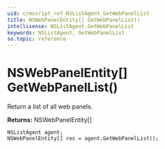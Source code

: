 ```yaml
---
uid: crmscript_ref_NSListAgent_GetWebPanelList
title: NSWebPanelEntity[] GetWebPanelList()
intellisense: NSListAgent.GetWebPanelList
keywords: NSListAgent, GetWebPanelList
so.topic: reference
---
```


# NSWebPanelEntity[] GetWebPanelList()

Return a list of all web panels.

**Returns:** NSWebPanelEntity[]

```crmscript
NSListAgent agent;
NSWebPanelEntity[] res = agent.GetWebPanelList();
```

